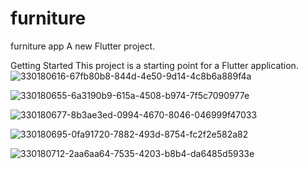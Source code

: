 # furniture
furniture app
A new Flutter project.

Getting Started
This project is a starting point for a Flutter application.
![330180616-67fb80b8-844d-4e50-9d14-4c8b6a889f4a](https://github.com/user-attachments/assets/9471e520-3244-4d16-a58e-5a95b2cd53eb)

![330180655-6a3190b9-615a-4508-b974-7f5c7090977e](https://github.com/user-attachments/assets/4b044c57-0212-4db6-ab59-faf329d43ce5)

![330180677-8b3ae3ed-0994-4670-8046-046999f47033](https://github.com/user-attachments/assets/85d26a9a-6501-4015-8c53-ba6ee3e56299)

![330180695-0fa91720-7882-493d-8754-fc2f2e582a82](https://github.com/user-attachments/assets/934d2369-4d97-4f9b-9d5b-53a17fcf3887)

![330180712-2aa6aa64-7535-4203-b8b4-da6485d5933e](https://github.com/user-attachments/assets/2df69098-8e81-44c6-9a27-86a050d1bb06)


